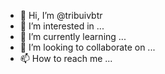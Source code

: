 - 👋 Hi, I’m @tribuivbtr
- 👀 I’m interested in ...
- 🌱 I’m currently learning ...
- 💞️ I’m looking to collaborate on ...
- 📫 How to reach me ...

<!---
tribuivbtr/tribuivbtr is a ✨ special ✨ repository because its `README.md` (this file) appears on your GitHub profile.
You can click the Preview link to take a look at your changes.
--->
